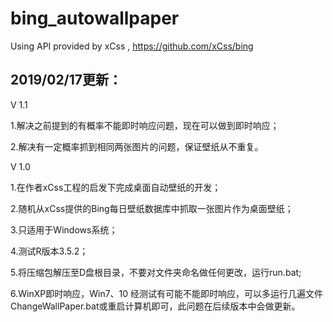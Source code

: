 # bing_autowallpaper
Using API provided by xCss , https://github.com/xCss/bing


<h2>2019/02/17更新：</h2>

V 1.1

1.解决之前提到的有概率不能即时响应问题，现在可以做到即时响应；

2.解决有一定概率抓到相同两张图片的问题，保证壁纸从不重复。

  
  
  
 
V 1.0

1.在作者xCss工程的启发下完成桌面自动壁纸的开发；

2.随机从xCss提供的Bing每日壁纸数据库中抓取一张图片作为桌面壁纸；

3.只适用于Windows系统；

4.测试R版本3.5.2；

5.将压缩包解压至D盘根目录，不要对文件夹命名做任何更改，运行run.bat;

6.WinXP即时响应，Win7、10 经测试有可能不能即时响应，可以多运行几遍文件ChangeWallPaper.bat或重启计算机即可，此问题在后续版本中会做更新。
